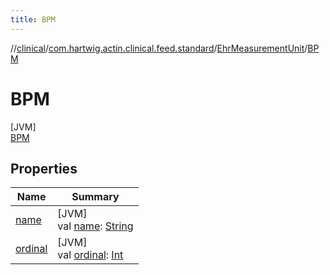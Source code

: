 ```yaml
---
title: BPM
---
```

//[clinical](../../../../index.html)/[com.hartwig.actin.clinical.feed.standard](../../index.html)/[EhrMeasurementUnit](../index.html)/[BPM](index.html)



# BPM



[JVM]\
[BPM](index.html)



## Properties


| Name | Summary |
|---|---|
| [name](../../-ehr-lab-unit/-n-o-n-e/index.html#-372974862%2FProperties%2F1757943785) | [JVM]<br>val [name](../../-ehr-lab-unit/-n-o-n-e/index.html#-372974862%2FProperties%2F1757943785): [String](https://kotlinlang.org/api/latest/jvm/stdlib/kotlin/-string/index.html) |
| [ordinal](../../-ehr-lab-unit/-n-o-n-e/index.html#-739389684%2FProperties%2F1757943785) | [JVM]<br>val [ordinal](../../-ehr-lab-unit/-n-o-n-e/index.html#-739389684%2FProperties%2F1757943785): [Int](https://kotlinlang.org/api/latest/jvm/stdlib/kotlin/-int/index.html) |

